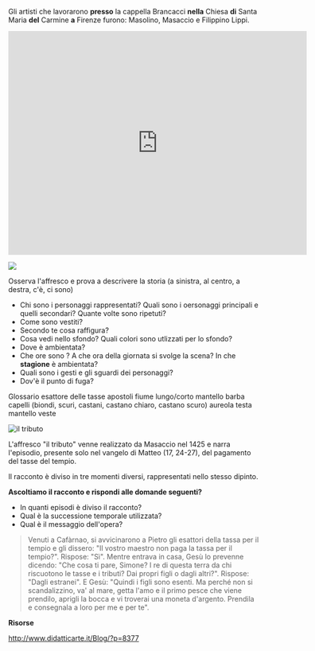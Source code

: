 Gli artisti che lavorarono **presso** la cappella Brancacci **nella** Chiesa **di** Santa Maria **del** Carmine **a** Firenze furono: Masolino, Masaccio e Filippino Lippi.

<iframe src="https://sketchfab.com/models/0bec8eba45b3491ea19983c2d4358ee6/embed?" width="600" height="450" frameborder="0" style="border:0;" allowfullscreen="" aria-hidden="false" tabindex="0"></iframe>

![](https://sketchfab.com/3d-models/brancacci-chapel-santa-maria-del-carmine-0bec8eba45b3491ea19983c2d4358ee6)

Osserva l'affresco e prova a descrivere la storia (a sinistra, al centro, a destra, c'è, ci sono) 
- Chi sono i personaggi rappresentati? Quali sono i oersonaggi principali e quelli secondari? Quante volte sono ripetuti?
- Come sono vestiti? 
- Secondo te cosa raffigura?
- Cosa vedi nello sfondo? Quali colori sono utlizzati per lo sfondo?
- Dove è ambientata?
- Che ore sono ? A che ora della giornata si svolge la scena? In che **stagione** è ambientata?
- Quali sono i gesti e gli sguardi dei personaggi?
- Dov'è il punto di fuga?

Glossario
esattore delle tasse 
apostoli
fiume
lungo/corto
mantello
barba
capelli (biondi, scuri, castani, castano chiaro, castano scuro)
aureola
testa
mantello
veste


![il tributo](https://upload.wikimedia.org/wikipedia/commons/b/b0/Masaccio7.jpg)


L'affresco "il tributo" venne realizzato da  Masaccio nel 1425 e narra l'episodio, presente solo nel vangelo di Matteo (17, 24-27), del pagamento del tasse del tempio.

Il racconto è diviso in tre momenti diversi, rappresentati nello stesso dipinto.

**Ascoltiamo il racconto e rispondi alle domande seguenti?**
- In quanti episodi è diviso il racconto?
- Qual è la successione temporale utilizzata?
- Qual è il messaggio dell'opera?



> Venuti a Cafàrnao, si avvicinarono a Pietro gli esattori della tassa per il tempio e gli dissero: "Il vostro maestro non paga la tassa per il tempio?". Rispose: "Sì". Mentre entrava in casa, Gesù lo prevenne dicendo: "Che cosa ti pare, Simone? I re di questa terra da chi riscuotono le tasse e i tributi? Dai propri figli o dagli altri?". Rispose: "Dagli estranei". E Gesù: "Quindi i figli sono esenti. Ma perché non si scandalizzino, va' al mare, getta l'amo e il primo pesce che viene prendilo, aprigli la bocca e vi troverai una moneta d'argento. Prendila e consegnala a loro per me e per te".


**Risorse**

http://www.didatticarte.it/Blog/?p=8377

